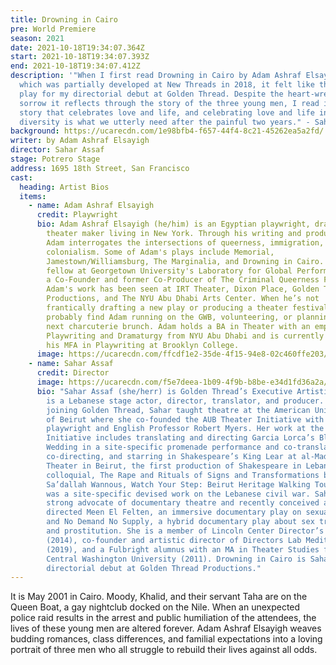 ```yaml
---
title: Drowning in Cairo
pre: World Premiere
season: 2021
date: 2021-10-18T19:34:07.364Z
start: 2021-10-18T19:34:07.393Z
end: 2021-10-18T19:34:07.412Z
description: '"When I first read Drowning in Cairo by Adam Ashraf Elsayigh,
  which was partially developed at New Threads in 2018, it felt like the perfect
  play for my directorial debut at Golden Thread. Despite the heart-wrenching
  sorrow it reflects through the story of the three young men, I read it as a
  story that celebrates love and life, and celebrating love and life in their
  diversity is what we utterly need after the painful two years." - Sahar Assaf'
background: https://ucarecdn.com/1e98bfb4-f657-44f4-8c21-45262ea5a2fd/
writer: by Adam Ashraf Elsayigh
director: Sahar Assaf
stage: Potrero Stage
address: 1695 18th Street, San Francisco
cast:
  heading: Artist Bios
  items:
    - name: Adam Ashraf Elsayigh
      credit: Playwright
      bio: Adam Ashraf Elsayigh (he/him) is an Egyptian playwright, dramaturg, and
        theater maker living in New York. Through his writing and producing,
        Adam interrogates the intersections of queerness, immigration, and
        colonialism. Some of Adam's plays include Memorial,
        Jamestown/Williamsburg, The Marginalia, and Drowning in Cairo. Adam is a
        fellow at Georgetown University's Laboratory for Global Performance and
        a Co-Founder and former Co-Producer of The Criminal Queerness Festival.
        Adam's work has been seen at IRT Theater, Dixon Place, Golden Thread
        Productions, and The NYU Abu Dhabi Arts Center. When he’s not
        frantically drafting a new play or producing a theater festival, you can
        probably find Adam running on the GWB, volunteering, or planning his
        next charcuterie brunch. Adam holds a BA in Theater with an emphasis in
        Playwriting and Dramaturgy from NYU Abu Dhabi and is currently pursuing
        his MFA in Playwriting at Brooklyn College.
      image: https://ucarecdn.com/ffcdf1e2-35de-4f15-94e8-02c460ffe203/
    - name: Sahar Assaf
      credit: Director
      image: https://ucarecdn.com/f5e7deea-1b09-4f9b-b8be-e34d1fd36a2a/
      bio: "Sahar Assaf (she/herr) is Golden Thread’s Executive Artistic Director. She
        is a Lebanese stage actor, director, translator, and producer. Before
        joining Golden Thread, Sahar taught theatre at the American University
        of Beirut where she co-founded the AUB Theater Initiative with
        playwright and English Professor Robert Myers. Her work at the Theater
        Initiative includes translating and directing Garcia Lorca’s Blood
        Wedding in a site-specific promenade performance and co-translating,
        co-directing, and starring in Shakespeare’s King Lear at al-Madina
        Theater in Beirut, the first production of Shakespeare in Lebanese
        colloquial, The Rape and Rituals of Signs and Transformations by
        Sa’dallah Wannous, Watch Your Step: Beirut Heritage Walking Tour which
        was a site-specific devised work on the Lebanese civil war. Sahar is a
        strong advocate of documentary theatre and recently conceived and
        directed Meen El Felten, an immersive documentary play on sexual assault
        and No Demand No Supply, a hybrid documentary play about sex trafficking
        and prostitution. She is a member of Lincoln Center Director’s Lab
        (2014), co-founder and artistic director of Directors Lab Mediterranean
        (2019), and a Fulbright alumnus with an MA in Theater Studies from
        Central Washington University (2011). Drowning in Cairo is Sahar’s
        directorial debut at Golden Thread Productions."
---
```

It is May 2001 in Cairo. Moody, Khalid, and their servant Taha are on the Queen Boat, a gay nightclub docked on the Nile. When an unexpected police raid results in the arrest and public humiliation of the attendees, the lives of these young men are altered forever. Adam Ashraf Elsayigh weaves budding romances, class differences, and familial expectations into a loving portrait of three men who all struggle to rebuild their lives against all odds.